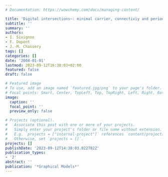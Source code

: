 ```yaml
---
# Documentation: https://wowchemy.com/docs/managing-content/

title: 'Digital intersections~: minimal carrier, connectiviy and periodicity properties.'
subtitle: ''
summary: ''
authors:
- I. Sivignon
- F. Dupont
- J.-M. Chassery
tags: []
categories: []
date: '2004-01-01'
lastmod: 2023-09-12T16:38:03+02:00
featured: false
draft: false

# Featured image
# To use, add an image named `featured.jpg/png` to your page's folder.
# Focal points: Smart, Center, TopLeft, Top, TopRight, Left, Right, BottomLeft, Bottom, BottomRight.
image:
  caption: ''
  focal_point: ''
  preview_only: false

# Projects (optional).
#   Associate this post with one or more of your projects.
#   Simply enter your project's folder or file name without extension.
#   E.g. `projects = ["internal-project"]` references `content/project/deep-learning/index.md`.
#   Otherwise, set `projects = []`.
projects: []
publishDate: '2023-09-12T14:38:03.022782Z'
publication_types:
- '2'
abstract: ''
publication: '*Graphical Models*'
---
```

